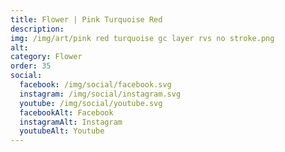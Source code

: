 ```yaml
---
title: Flower | Pink Turquoise Red
description: 
img: /img/art/pink red turquoise gc layer rvs no stroke.png
alt: 
category: Flower
order: 35
social:
  facebook: /img/social/facebook.svg
  instagram: /img/social/instagram.svg
  youtube: /img/social/youtube.svg
  facebookAlt: Facebook
  instagramAlt: Instagram
  youtubeAlt: Youtube
---
```

